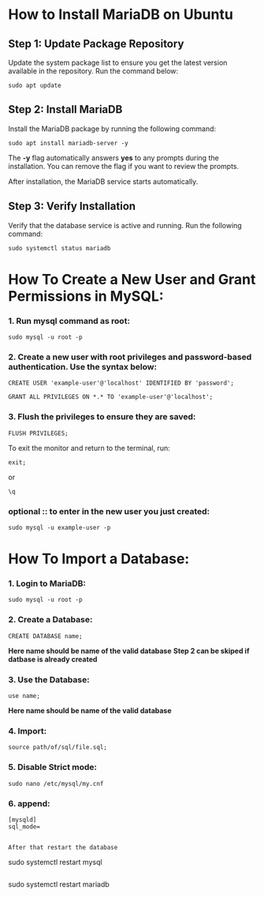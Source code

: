 # How to Install MariaDB on Ubuntu

## Step 1: Update Package Repository
Update the system package list to ensure you get the latest version available in the repository. Run the command below:

```
sudo apt update
```
## Step 2: Install MariaDB
Install the MariaDB package by running the following command:
```
sudo apt install mariadb-server -y
```

The **-y** flag automatically answers **yes** to any prompts during the installation. You can remove the flag if you want to review the prompts.

After installation, the MariaDB service starts automatically.

## Step 3: Verify Installation
Verify that the database service is active and running. Run the following command:
```
sudo systemctl status mariadb
```

# How To Create a New User and Grant Permissions in MySQL:
### 1. Run mysql command as root:
```
sudo mysql -u root -p
```
### 2. Create a new user with root privileges and password-based authentication. Use the syntax below:
```
CREATE USER 'example-user'@'localhost' IDENTIFIED BY 'password';
```
```
GRANT ALL PRIVILEGES ON *.* TO 'example-user'@'localhost';
```
### 3. Flush the privileges to ensure they are saved:
```
FLUSH PRIVILEGES;
```
To exit the monitor and return to the terminal, run:
```
exit;
```
or
```
\q
```

### optional :: to enter in the new user you just created:
```
sudo mysql -u example-user -p
```


# How To Import a Database:

### 1. Login to MariaDB:
```
sudo mysql -u root -p
```

### 2. Create a Database:
```
CREATE DATABASE name;
```
**Here name should be name of the valid database**
**Step 2 can be skiped if datbase is already created**

### 3. Use the Database:
```
use name;
```
**Here name should be name of the valid database**

### 4. Import:
```
source path/of/sql/file.sql;
```

### 5. Disable Strict mode:
```
sudo nano /etc/mysql/my.cnf
```
### 6. append:
```
[mysqld]
sql_mode=


After that restart the database

```
sudo systemctl restart mysql
```

```
sudo systemctl restart mariadb
```

